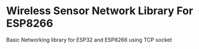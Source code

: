 # Wireless Sensor Network Library For ESP8266

Basic Networking library for ESP32 and ESP8266 using TCP socket 
